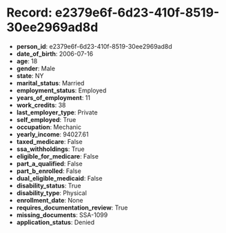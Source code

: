 # Record: e2379e6f-6d23-410f-8519-30ee2969ad8d

- **person_id**: e2379e6f-6d23-410f-8519-30ee2969ad8d
- **date_of_birth**: 2006-07-16
- **age**: 18
- **gender**: Male
- **state**: NY
- **marital_status**: Married
- **employment_status**: Employed
- **years_of_employment**: 11
- **work_credits**: 38
- **last_employer_type**: Private
- **self_employed**: True
- **occupation**: Mechanic
- **yearly_income**: 94027.61
- **taxed_medicare**: False
- **ssa_withholdings**: True
- **eligible_for_medicare**: False
- **part_a_qualified**: False
- **part_b_enrolled**: False
- **dual_eligible_medicaid**: False
- **disability_status**: True
- **disability_type**: Physical
- **enrollment_date**: None
- **requires_documentation_review**: True
- **missing_documents**: SSA-1099
- **application_status**: Denied